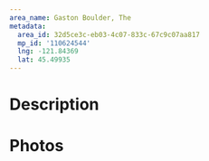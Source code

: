```yaml
---
area_name: Gaston Boulder, The
metadata:
  area_id: 32d5ce3c-eb03-4c07-833c-67c9c07aa817
  mp_id: '110624544'
  lng: -121.84369
  lat: 45.49935
---
```

# Description

# Photos

